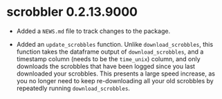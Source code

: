 # scrobbler 0.2.13.9000

* Added a `NEWS.md` file to track changes to the package.

* Added an `update_scrobbles` function. Unlike `download_scrobbles`, this function takes the dataframe output of `download_scrobbles`, and a timestamp column (needs to be the `time_unix`) column, and only downloads the scrobbles that have been logged since you last downloaded your scrobbles. This presents a large speed increase, as you no longer need to keep re-downloading all your old scrobbles by repeatedly running `download_scrobbles`. 
